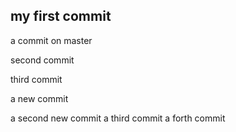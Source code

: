 ## my first commit
a commit on master

second commit 


third commit


a new commit

a second new commit
a third commit
a forth commit